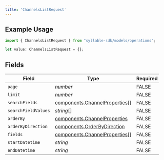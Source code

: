 ```yaml
---
title: 'ChannelsListRequest'
---
```


## Example Usage

```typescript
import { ChannelsListRequest } from "syllable-sdk/models/operations";

let value: ChannelsListRequest = {};
```

## Fields

| Field                                                                          | Type                                                                           | Required                                                                       | Description                                                                    |
| ------------------------------------------------------------------------------ | ------------------------------------------------------------------------------ | ------------------------------------------------------------------------------ | ------------------------------------------------------------------------------ |
| `page`                                                                         | *number*                                                                       | FALSE                                                             | N/A                                                                            |
| `limit`                                                                        | *number*                                                                       | FALSE                                                             | N/A                                                                            |
| `searchFields`                                                                 | [components.ChannelProperties](/sdk-docs/models/components/channelproperties)[] | FALSE                                                             | N/A                                                                            |
| `searchFieldValues`                                                            | *string*[]                                                                     | FALSE                                                             | N/A                                                                            |
| `orderBy`                                                                      | [components.ChannelProperties](/sdk-docs/models/components/channelproperties)   | FALSE                                                             | N/A                                                                            |
| `orderByDirection`                                                             | [components.OrderByDirection](/sdk-docs/models/components/orderbydirection)     | FALSE                                                             | N/A                                                                            |
| `fields`                                                                       | [components.ChannelProperties](/sdk-docs/models/components/channelproperties)[] | FALSE                                                             | N/A                                                                            |
| `startDatetime`                                                                | *string*                                                                       | FALSE                                                             | N/A                                                                            |
| `endDatetime`                                                                  | *string*                                                                       | FALSE                                                             | N/A                                                                            |